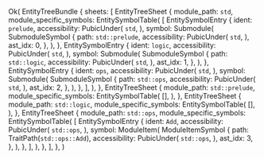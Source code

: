 Ok(
    EntityTreeBundle {
        sheets: [
            EntityTreeSheet {
                module_path: `std`,
                module_specific_symbols: EntitySymbolTable(
                    [
                        EntitySymbolEntry {
                            ident: `prelude`,
                            accessibility: PubicUnder(
                                `std`,
                            ),
                            symbol: Submodule(
                                SubmoduleSymbol {
                                    path: `std::prelude`,
                                    accessibility: PubicUnder(
                                        `std`,
                                    ),
                                    ast_idx: 0,
                                },
                            ),
                        },
                        EntitySymbolEntry {
                            ident: `logic`,
                            accessibility: PubicUnder(
                                `std`,
                            ),
                            symbol: Submodule(
                                SubmoduleSymbol {
                                    path: `std::logic`,
                                    accessibility: PubicUnder(
                                        `std`,
                                    ),
                                    ast_idx: 1,
                                },
                            ),
                        },
                        EntitySymbolEntry {
                            ident: `ops`,
                            accessibility: PubicUnder(
                                `std`,
                            ),
                            symbol: Submodule(
                                SubmoduleSymbol {
                                    path: `std::ops`,
                                    accessibility: PubicUnder(
                                        `std`,
                                    ),
                                    ast_idx: 2,
                                },
                            ),
                        },
                    ],
                ),
            },
            EntityTreeSheet {
                module_path: `std::prelude`,
                module_specific_symbols: EntitySymbolTable(
                    [],
                ),
            },
            EntityTreeSheet {
                module_path: `std::logic`,
                module_specific_symbols: EntitySymbolTable(
                    [],
                ),
            },
            EntityTreeSheet {
                module_path: `std::ops`,
                module_specific_symbols: EntitySymbolTable(
                    [
                        EntitySymbolEntry {
                            ident: `Add`,
                            accessibility: PubicUnder(
                                `std::ops`,
                            ),
                            symbol: ModuleItem(
                                ModuleItemSymbol {
                                    path: TraitPath(`std::ops::Add`),
                                    accessibility: PubicUnder(
                                        `std::ops`,
                                    ),
                                    ast_idx: 3,
                                },
                            ),
                        },
                    ],
                ),
            },
        ],
    },
)
